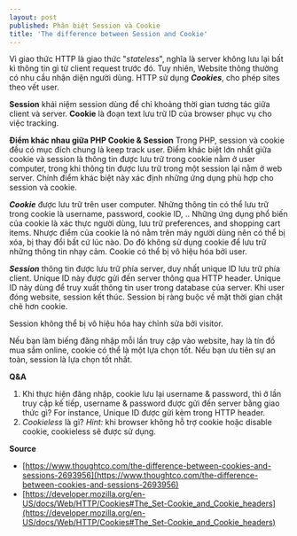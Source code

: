 ```yaml
---
layout: post
published: Phân biệt Session và Cookie
title: 'The difference between Session and Cookie'
---
```


Vì giao thức HTTP là giao thức "_stateless_", nghĩa là server không lưu lại bất kì thông tin gì từ client request trước đó. Tuy nhiên, Website thông thường có nhu cầu nhận diện người dùng. HTTP sử dụng **_Cookies_**, cho phép sites theo vết user. 

**Session** khái niệm session dùng để chỉ khoảng thời gian tương tác giữa client và server. 
**Cookie** là đoạn text lưu trữ ID của browser phục vụ cho việc tracking.

**Điểm khác nhau giữa PHP Cookie & Session**
Trong PHP, session và cookie đều có mục đích chung là keep track user. Điểm khác biệt lớn nhất giữa cookie và session là thông tin được lưu trữ trong cookie nằm ở user computer, trong khi thông tin được lưu trữ trong một session lại nằm ở web server. Chính điểm khác biệt này xác định những ứng dụng phù hợp cho session và cookie. 



**_Cookie_** được lưu trữ trên user computer. Những thông tin có thể lưu trữ trong cookie là username, password, cookie ID, .. Những ứng dụng phổ biến của cookie là xác thực người dùng, lưu trữ preferences, and shopping cart items. Nhược điểm của cookie là nó nằm trên máy người dùng nên có thể bị xóa, bị thay đổi bất cứ lúc nào. Do đó không sử dụng cookie để lưu trữ những thông tin nhạy cảm. Cookie có thể bị vô hiệu hóa bởi user. 

**_Session_** thông tin được lưu trữ phía server, duy nhất unique ID lưu trữ phía client. Unique ID này được gửi đến server thông qua HTTP header. Unique ID này dùng để truy xuất thông tin user trong database của server. Khi user đóng website, session kết thúc. Session bị ràng buộc về mặt thời gian chặt chẽ hơn cookie.  

Session không thể bị vô hiệu hóa hay chỉnh sửa bởi visitor. 

Nếu bạn làm biếng đăng nhập mỗi lần truy cập vào website, hay là tín đồ mua sắm online, cookie có thể là một lựa chọn tốt. Nếu bạn ưu tiên sự an toàn, session là lựa chọn tốt nhất. 

**Q&A**
1. Khi thực hiện đăng nhập, cookie lưu lại username & password, thì ở lần truy cập kế tiếp, username & password được gửi đến server bằng giao thức gì? 
For instance, Unique ID được gửi kèm trong HTTP header. 
2. _Cookieless_ là gì? 
*Hint:* khi browser không hỗ trợ cookie hoặc disable cookie, cookieless sẽ được sử dụng. 


**Source**
- [https://www.thoughtco.com/the-difference-between-cookies-and-sessions-2693956](https://www.thoughtco.com/the-difference-between-cookies-and-sessions-2693956)
- [https://developer.mozilla.org/en-US/docs/Web/HTTP/Cookies#The_Set-Cookie_and_Cookie_headers](https://developer.mozilla.org/en-US/docs/Web/HTTP/Cookies#The_Set-Cookie_and_Cookie_headers)
